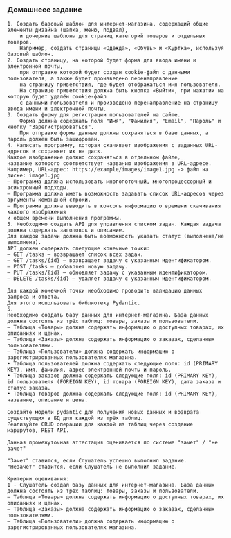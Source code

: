 ### Домашнеее задание 

    1. Создать базовый шаблон для интернет-магазина, содержащий общие элементы дизайна (шапка, меню, подвал), 
        и дочерние шаблоны для страниц категорий товаров и отдельных товаров. 
        Например, создать страницы «Одежда», «Обувь» и «Куртка», используя базовый шаблон.
    2. Создать страницу, на которой будет форма для ввода имени и электронной почты, 
        при отправке которой будет создан cookie-файл с данными пользователя, а также будет произведено перенаправление 
        на страницу приветствия, где будет отображаться имя пользователя.
        На странице приветствия должна быть кнопка «Выйти», при нажатии на которую будет удалён cookie-файл 
        с данными пользователя и произведено перенаправление на страницу ввода имени и электронной почты.
    3. Создать форму для регистрации пользователей на сайте. 
        Форма должна содержать поля "Имя", "Фамилия", "Email", "Пароль" и кнопку "Зарегистрироваться". 
        При отправке формы данные должны сохраняться в базе данных, а пароль должен быть зашифрован.
    4. Написать программу, которая скачивает изображения с заданных URL-адресов и сохраняет их на диск. 
    Каждое изображение должно сохраняться в отдельном файле, 
    название которого соответствует названию изображения в URL-адресе.
    Например, URL-адрес: https://example/images/image1.jpg -> файл на диске: image1.jpg
    — Программа должна использовать многопоточный, многопроцессорный и асинхронный подходы.
    — Программа должна иметь возможность задавать список URL-адресов через аргументы командной строки.
    — Программа должна выводить в консоль информацию о времени скачивания каждого изображения 
    и общем времени выполнения программы.
    5. Необходимо создать API для управления списком задач. Каждая задача должна содержать заголовок и описание. 
    Для каждой задачи должна быть возможность указать статус (выполнена/не выполнена).
    API должен содержать следующие конечные точки:
    — GET /tasks — возвращает список всех задач.
    — GET /tasks/{id} — возвращает задачу с указанным идентификатором.
    — POST /tasks — добавляет новую задачу.
    — PUT /tasks/{id} — обновляет задачу с указанным идентификатором.
    — DELETE /tasks/{id} — удаляет задачу с указанным идентификатором.
    
    Для каждой конечной точки необходимо проводить валидацию данных запроса и ответа. 
    Для этого использовать библиотеку Pydantic.
    5.
    Необходимо создать базу данных для интернет-магазина. База данных должна состоять из трёх таблиц: товары, заказы и пользователи.
    — Таблица «Товары» должна содержать информацию о доступных товарах, их описаниях и ценах.
    — Таблица «Заказы» должна содержать информацию о заказах, сделанных пользователями.
    — Таблица «Пользователи» должна содержать информацию о зарегистрированных пользователях магазина.
    • Таблица пользователей должна содержать следующие поля: id (PRIMARY KEY), имя, фамилия, адрес электронной почты и пароль.
    • Таблица заказов должна содержать следующие поля: id (PRIMARY KEY), id пользователя (FOREIGN KEY), id товара (FOREIGN KEY), дата заказа и статус заказа.
    • Таблица товаров должна содержать следующие поля: id (PRIMARY KEY), название, описание и цена.
    
    Создайте модели pydantic для получения новых данных и возврата существующих в БД для каждой из трёх таблиц.
    Реализуйте CRUD операции для каждой из таблиц через создание маршрутов, REST API.
    
    Данная промежуточная аттестация оценивается по системе "зачет" / "не зачет"
    
    "Зачет" ставится, если Слушатель успешно выполнил задание.
    "Незачет" ставится, если Слушатель не выполнил задание.
    
    Критерии оценивания:
    1 - Слушатель создал базу данных для интернет-магазина. База данных должна состоять из трёх таблиц: товары, заказы и пользователи.
    — Таблица «Товары» должна содержать информацию о доступных товарах, их описаниях и ценах.
    — Таблица «Заказы» должна содержать информацию о заказах, сделанных пользователями.
    — Таблица «Пользователи» должна содержать информацию о зарегистрированных пользователях магазина.